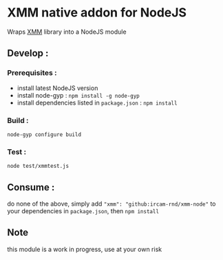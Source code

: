 # XMM native addon for NodeJS

Wraps [XMM](https://github.com/julesfrancoise/xmm) library into a NodeJS module

## Develop :

### Prerequisites :
- install latest NodeJS version
- install node-gyp : `npm install -g node-gyp`
- install dependencies listed in `package.json` : `npm install`

### Build :
`node-gyp configure build`

### Test :
`node test/xmmtest.js`

## Consume :

do none of the above, simply add `"xmm": "github:ircam-rnd/xmm-node"` to your dependencies in `package.json`, then `npm install`

## Note

this module is a work in progress, use at your own risk
